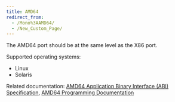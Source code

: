 ```yaml
---
title: AMD64
redirect_from:
  - /Mono%3AAMD64/
  - /New_Custom_Page/
---
```


The AMD64 port should be at the same level as the X86 port.

Supported operating systems:

-   Linux
-   Solaris

Related documentation:
[AMD64 Application Binary Interface (ABI) Specification](http://www.x86-64.org/documentation/), [AMD64 Programming Documentation](http://developer.amd.com/resources/documentation-articles/developer-guides-manuals/)
